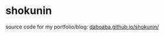 # shokunin

source code for my portfolio/blog: [daboaba.github.io/shokunin/](daboaba.github.io/shokunin/)
